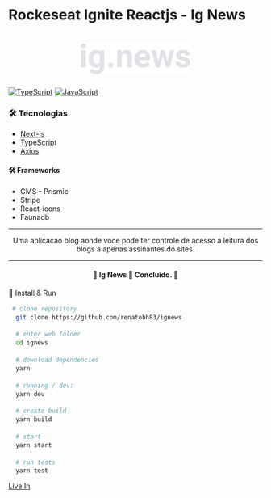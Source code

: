 # Rockeseat Ignite Reactjs - Ig News

<h1 align="center">
  <img alt="Upfi" title="#Upfi" src="./public/images/logo.svg" />
</h1>

[![TypeScript](https://img.shields.io/badge/--3178C6?logo=typescript&logoColor=ffffff)](https://www.typescriptlang.org/)
[![JavaScript](https://img.shields.io/badge/--F7DF1E?logo=javascript&logoColor=000)](https://www.javascript.com/)

### 🛠 Tecnologias

- [Next-js](https://nextjs.org)
- [TypeScript](https://www.typescriptlang.org/)
- [Axios](https://github.com/axios/axios)

#### 🛠 Frameworks

- CMS - Prismic
- Stripe
- React-icons
- Faunadb

---

<p align="center">
Uma aplicacao blog aonde voce pode ter controle de acesso a leitura dos blogs a apenas assinantes do sites.
</p>

---

<h4 align="center"> 
	🚧  Ig News  🚀 Concluido.  🚧
</h4>

🔗 Install & Run

```bash
 # clone repository
  git clone https://github.com/renatobh83/ignews

  # enter web folder
  cd ignews

  # download dependencies
  yarn

  # running / dev:
  yarn dev

  # create build
  yarn build

  # start
  yarn start

  # run tests
  yarn test
```

[Live In](https://ignews-mytg9yx7e-renatobh83.vercel.app)
